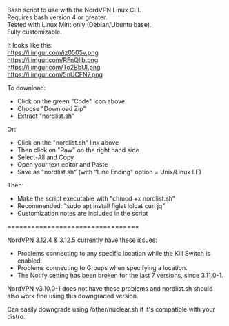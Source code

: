 Bash script to use with the NordVPN Linux CLI.  
Requires bash version 4 or greater.  
Tested with Linux Mint only (Debian/Ubuntu base).   
Fully customizable. 

It looks like this:   
https://i.imgur.com/iz0505v.png   
https://i.imgur.com/RFnQIib.png   
https://i.imgur.com/To2BbUI.png   
https://i.imgur.com/5nUCFN7.png   

To download:    
- Click on the green "Code" icon above
- Choose "Download Zip" 
- Extract "nordlist.sh"  

Or:
- Click on the "nordlist.sh" link above
- Then click on "Raw" on the right hand side
- Select-All and Copy
- Open your text editor and Paste
- Save as "nordlist.sh" (with "Line Ending" option = Unix/Linux LF)

Then:   
- Make the script executable with "chmod +x nordlist.sh"
- Recommended: "sudo apt install figlet lolcat curl jq"
- Customization notes are included in the script

=================================

NordVPN 3.12.4 & 3.12.5 currently have these issues:

 - Problems connecting to any specific location while the Kill Switch is enabled.  
 - Problems connecting to Groups when specifying a location. 
 - The Notify setting has been broken for the last 7 versions, since 3.11.0-1.

NordVPN v3.10.0-1 does not have these problems and nordlist.sh should also work fine using this downgraded version.  

Can easily downgrade using /other/nuclear.sh if it's compatible with your distro.
